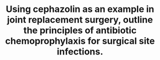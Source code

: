 ---
title: "Using cephazolin as an example in joint replacement surgery, outline the principles of antibiotic chemoprophylaxis for surgical site infections."
entityType: SAQ
exam: PEX
college: ANZCA
year: 2013
sitting: B
question: 09
passRate: 28
EC_expectedDomains:
- "Good answers started with the principles and then explained how cephazolin was an appropriate choice for antibiotic chemoprophylaxis for joint replacement."
- "The principles included discussion on the bacteria that the antibiotic is trying to prevent infection from (mainly gram positive skin commensals for a joint replacement), noting that this was not treatment for an established infection."
- "Good answers also described the need to alter the antibiotic if the patient had established or was at risk for methicillin resistant staphlococcus."
- "The appropriate timing and dosage of the antibiotic for optimal tissue penetration prior to skin incision, the duration of therapeutic effect and the requirements to repeat the dose if the surgery is prolonged were important concepts to explain."
- "Also relevant was the need to limit the development of resistance by selection of the antibiotic and not prolonging its use."
- "Antibiotics chosen for prophylaxis need to have a high therapeutic index and minimal side effects. Cost should be low."
EC_extraCredit:
- "Better candidates explained how prevention was not necessary for all “clean” surgery but circumstances such as implants having high morbidity from infection had led to the guidelines for prevention."
EC_errorsCommon:
- "Many candidates did not know cephazolin is a first generation cephalosporin with good bactericidal effect on gram positive cocci."
- "Please note that loose terminology such as “bugs” and “orthopods” are not of an acceptable standard for this written examination."
---